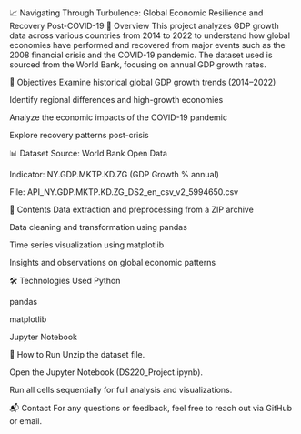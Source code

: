 📈 Navigating Through Turbulence: Global Economic Resilience and Recovery Post-COVID-19
📘 Overview
This project analyzes GDP growth data across various countries from 2014 to 2022 to understand how global economies have performed and recovered from major events such as the 2008 financial crisis and the COVID-19 pandemic. The dataset used is sourced from the World Bank, focusing on annual GDP growth rates.

🎯 Objectives
Examine historical global GDP growth trends (2014–2022)

Identify regional differences and high-growth economies

Analyze the economic impacts of the COVID-19 pandemic

Explore recovery patterns post-crisis

📊 Dataset
Source: World Bank Open Data

Indicator: NY.GDP.MKTP.KD.ZG (GDP Growth % annual)

File: API_NY.GDP.MKTP.KD.ZG_DS2_en_csv_v2_5994650.csv

📁 Contents
Data extraction and preprocessing from a ZIP archive

Data cleaning and transformation using pandas

Time series visualization using matplotlib

Insights and observations on global economic patterns

🛠️ Technologies Used
Python

pandas

matplotlib

Jupyter Notebook

📌 How to Run
Unzip the dataset file.

Open the Jupyter Notebook (DS220_Project.ipynb).

Run all cells sequentially for full analysis and visualizations.

📬 Contact
For any questions or feedback, feel free to reach out via GitHub or email.

